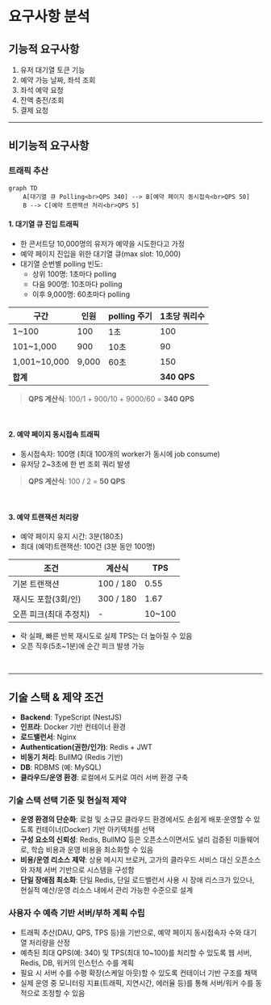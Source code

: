 # 요구사항 분석

## 기능적 요구사항
1. 유저 대기열 토큰 기능
2. 예약 가능 날짜, 좌석 조회
3. 좌석 예약 요청
4. 잔액 충전/조회
5. 결제 요청

---
## 비기능적 요구사항

### 트래픽 추산

```mermaid
graph TD
    A[대기열 큐 Polling<br>QPS 340] --> B[예약 페이지 동시접속<br>QPS 50]
    B --> C[예약 트랜잭션 처리<br>QPS 5]
```

#### 1. 대기열 큐 진입 트래픽
- 한 콘서트당 10,000명의 유저가 예약을 시도한다고 가정
- 예약 페이지 진입을 위한 대기열 큐(max slot: 10,000)
- 대기열 순번별 polling 빈도:
    - 상위 100명: 1초마다 polling
    - 다음 900명: 10초마다 polling
    - 이후 9,000명: 60초마다 polling

| 구간         | 인원  | polling 주기 | 1초당 쿼리수 |
| ------------ | ----- | ------------ | ------------ |
| 1~100        | 100   | 1초          | 100          |
| 101~1,000    | 900   | 10초         | 90           |
| 1,001~10,000 | 9,000 | 60초         | 150          |
| **합계**     |       |              | **340 QPS**  |

> **QPS 계산식**: 100/1 + 900/10 + 9000/60 = **340 QPS**

</br>

#### 2. 예약 페이지 동시접속 트래픽
- 동시접속자: 100명 (최대 100개의 worker가 동시에 job consume)
- 유저당 2~3초에 한 번 조회 쿼리 발생

> **QPS 계산식**: 100 / 2 = **50 QPS**

</br>

#### 3. 예약 트랜잭션 처리량
- 예약 페이지 유지 시간: 3분(180초)
- 최대 (예약)트랜잭션: 100건 (3분 동안 100명)

| 조건                    | 계산식         | TPS  |
| ----------------------- | -------------- | ---- |
| 기본 트랜잭션           | 100 / 180      | 0.55 |
| 재시도 포함(3회/인)     | 300 / 180      | 1.67 |
| 오픈 피크(최대 추정치)  | -              | 10~100 |

- 락 실패, 빠른 반복 재시도로 실제 TPS는 더 높아질 수 있음
- 오픈 직후(5초~1분)에 순간 피크 발생 가능

</br>

---
## 기술 스택 & 제약 조건

- **Backend**: TypeScript (NestJS)
- **인프라**: Docker 기반 컨테이너 환경
- **로드밸런서**: Nginx
- **Authentication(권한/인가)**: Redis + JWT
- **비동기 처리**: BullMQ (Redis 기반)
- **DB**: RDBMS (예: MySQL)
- **클라우드/운영 환경**: 로컬에서 도커로 여러 서버 환경 구축

### 기술 스택 선택 기준 및 현실적 제약
- **운영 환경의 단순화**: 로컬 및 소규모 클라우드 환경에서도 손쉽게 배포·운영할 수 있도록 컨테이너(Docker) 기반 아키텍처를 선택
- **구성 요소의 신뢰성**: Redis, BullMQ 등은 오픈소스이면서도 널리 검증된 미들웨어로, 학습 비용과 운영 비용을 최소화할 수 있음
- **비용/운영 리소스 제약**: 상용 메시지 브로커, 고가의 클라우드 서비스 대신 오픈소스와 자체 서버 기반으로 시스템을 구성함
- **단일 장애점 최소화**: 단일 Redis, 단일 로드밸런서 사용 시 장애 리스크가 있으나, 현실적 예산/운영 리소스 내에서 관리 가능한 수준으로 설계

### 사용자 수 예측 기반 서버/부하 계획 수립
- 트래픽 추산(DAU, QPS, TPS 등)을 기반으로, 예약 페이지 동시접속자 수와 대기열 처리량을 산정
- 예측된 최대 QPS(예: 340) 및 TPS(최대 10~100)를 처리할 수 있도록 웹 서버, Redis, DB, 워커의 인스턴스 수를 계획
- 필요 시 서버 수를 수평 확장(스케일 아웃)할 수 있도록 컨테이너 기반 구조를 채택
- 실제 운영 중 모니터링 지표(트래픽, 지연시간, 에러율 등)를 통해 서버/워커 수를 동적으로 조정할 수 있음
